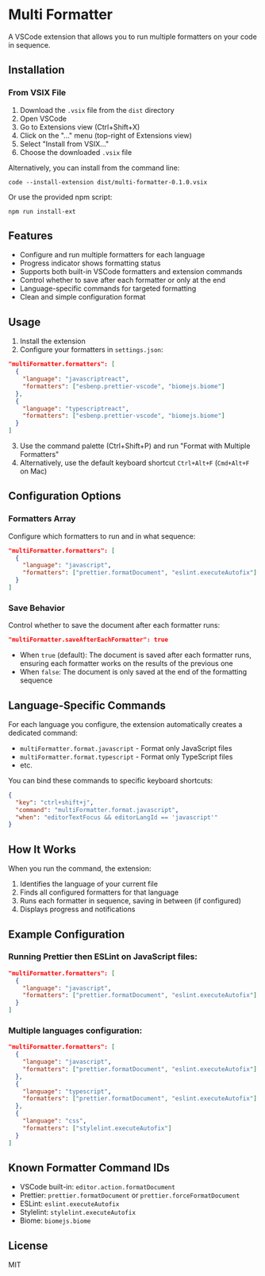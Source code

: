 # Multi Formatter

A VSCode extension that allows you to run multiple formatters on your code in sequence.

## Installation

### From VSIX File
1. Download the `.vsix` file from the `dist` directory
2. Open VSCode
3. Go to Extensions view (Ctrl+Shift+X)
4. Click on the "..." menu (top-right of Extensions view)
5. Select "Install from VSIX..." 
6. Choose the downloaded `.vsix` file

Alternatively, you can install from the command line:
```
code --install-extension dist/multi-formatter-0.1.0.vsix
```

Or use the provided npm script:
```
npm run install-ext
```

## Features

- Configure and run multiple formatters for each language
- Progress indicator shows formatting status
- Supports both built-in VSCode formatters and extension commands
- Control whether to save after each formatter or only at the end
- Language-specific commands for targeted formatting
- Clean and simple configuration format

## Usage

1. Install the extension
2. Configure your formatters in `settings.json`:

```json
"multiFormatter.formatters": [
  {
    "language": "javascriptreact",
    "formatters": ["esbenp.prettier-vscode", "biomejs.biome"]
  },
  {
    "language": "typescriptreact",
    "formatters": ["esbenp.prettier-vscode", "biomejs.biome"]
  }
]
```

3. Use the command palette (Ctrl+Shift+P) and run "Format with Multiple Formatters"
4. Alternatively, use the default keyboard shortcut `Ctrl+Alt+F` (`Cmd+Alt+F` on Mac)

## Configuration Options

### Formatters Array

Configure which formatters to run and in what sequence:

```json
"multiFormatter.formatters": [
  {
    "language": "javascript", 
    "formatters": ["prettier.formatDocument", "eslint.executeAutofix"]
  }
]
```

### Save Behavior

Control whether to save the document after each formatter runs:

```json
"multiFormatter.saveAfterEachFormatter": true
```

- When `true` (default): The document is saved after each formatter runs, ensuring each formatter works on the results of the previous one
- When `false`: The document is only saved at the end of the formatting sequence

## Language-Specific Commands

For each language you configure, the extension automatically creates a dedicated command:

- `multiFormatter.format.javascript` - Format only JavaScript files
- `multiFormatter.format.typescript` - Format only TypeScript files
- etc.

You can bind these commands to specific keyboard shortcuts:

```json
{
  "key": "ctrl+shift+j",
  "command": "multiFormatter.format.javascript",
  "when": "editorTextFocus && editorLangId == 'javascript'"
}
```

## How It Works

When you run the command, the extension:

1. Identifies the language of your current file
2. Finds all configured formatters for that language
3. Runs each formatter in sequence, saving in between (if configured)
4. Displays progress and notifications

## Example Configuration

### Running Prettier then ESLint on JavaScript files:
```json
"multiFormatter.formatters": [
  {
    "language": "javascript",
    "formatters": ["prettier.formatDocument", "eslint.executeAutofix"]
  }
]
```

### Multiple languages configuration:
```json
"multiFormatter.formatters": [
  {
    "language": "javascript",
    "formatters": ["prettier.formatDocument", "eslint.executeAutofix"]
  },
  {
    "language": "typescript",
    "formatters": ["prettier.formatDocument", "eslint.executeAutofix"]
  },
  {
    "language": "css",
    "formatters": ["stylelint.executeAutofix"]
  }
]
```

## Known Formatter Command IDs

- VSCode built-in: `editor.action.formatDocument`
- Prettier: `prettier.formatDocument` or `prettier.forceFormatDocument`
- ESLint: `eslint.executeAutofix`
- Stylelint: `stylelint.executeAutofix`
- Biome: `biomejs.biome`

## License

MIT 